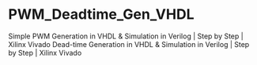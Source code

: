 # PWM_Deadtime_Gen_VHDL
Simple PWM Generation in VHDL & Simulation in Verilog | Step by Step  |  Xilinx Vivado
Dead-time Generation in VHDL & Simulation in Verilog  | Step by Step  |  Xilinx Vivado
